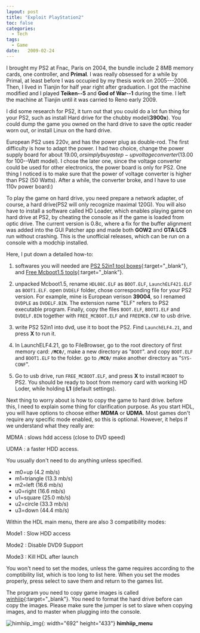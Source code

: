 ```yaml
---
layout: post
title: "Exploit PlayStation2"
toc: false
categories:
  - Tech
tags:
  - Game
date:   2009-02-24
---
```


I brought my PS2 at Fnac, Paris on 2004, the bundle include 2 8MB memory cards, 
one controller, and **Primal**. I was really obsessed for a while by Primal, at 
least before I was occupied by my thesis work on 2005---2006. Then, I lived in 
Tianjin for half year right after graduation. I got the machine modified and I 
played **Teiken--5** and **God of War--1** during the time. I left the machine at 
Tianjin until it was carried to Reno early 2009.

I did some research for PS2, it turn out that you could do a lot fun thing for 
your PS2, such as install Hard drive for the chubby model(**3900x**). You could 
dump the game you owned on the hard drive to save the optic reader worn out, or 
install Linux on the hard drive.

European PS2 uses 220v, and has the power plug as double-rod. The first 
difficulty is how to adapt the power. I had two choice, change the power supply 
board for about $19.00, or simply buy a step-up voltage converter($13.00 
for 100--Watt model). I chose the later one, since the voltage converter could 
be used for other electronics, the power board is only for PS2. One thing I 
noticed is to make sure that the power of voltage converter is higher than PS2 
(50 Watts). After a while, the converter broke, and I have to use 110v power 
board:)

To play the game on hard drive, you need prepare a network adapter, of course, 
a hard drive(PS2 will only recognize maximal 120G). You will also have to 
install a software called HD Loader, which enables playing game on hard drive 
at PS2, by cheating the console as if the game is loaded from optic drive. The 
current version is 0.8c, where a fix for the buffer alignment was added into 
the GUI Patcher app and made both **GOW2** and **GTA:LCS** run without crashing. 
This is the unofficial releases, which can be run on a console with a modchip 
installed.

Here, I put down a detailed how-to:

1. softwares you will needed are [PS2 52in1 tool boxes](https://onedrive.live.com/embed?cid=E53D6D82FAE9F70E&resid=E53D6D82FAE9F70E%21116&authkey=AFPXnYlL3JgGYiQ){:target="_blank"}, 
and [Free Mcboot1.5 tools](https://onedrive.live.com/embed?cid=E53D6D82FAE9F70E&resid=E53D6D82FAE9F70E%21115&authkey=APLAlIZG1g0GcHI){:target="_blank"}.

2. unpacked Mcboot1.5, rename `HDL08C.ELF` as `BOOT.ELF`, `LaunchELF421.ELF` as 
`BOOT1.ELF`. open `DVDELF` folder, chose corresponding file for your PS2 version. 
For example, mine is European verison **39004**, so I renamed `DVDPLE` as `DVDELF.BIN`. 
The extension name "ELF" refers to PS2 executable program. Finally, copy the files 
`BOOT.ELF`, `BOOT1.ELF` and `DVDELF.BIN` together with `FREE_MCBOOT.ELF` and 
`FREEMCB.CNF` to usb drive.

3. write PS2 52in1 into dvd, use it to boot the PS2. Find `LaunchELF4.21`, and 
press **X** to run it.

4. In LaunchELF4.21, go to FileBrowser, go to the root directory of first memory 
card: **`/MC0/`**, make a new directory as "`BOOT`". and copy `BOOT.ELF` and 
`BOOT1.ELF` to the folder. go to **`/MC0/`** make another directory as "`SYS-CONF`".

5. Go to usb drive, run `FREE_MCBOOT.ELF`, and press **X** to install `MCBOOT` 
to PS2. You should be ready to boot from memory card with working HD Loder, 
while holding **L1** (default settings). 

Next thing to worry about is how to copy the game to hard drive. before this, 
I need to explain some thing for clarification purpose. As you start HDL, you 
will have options to choose either **MDMA** or **UDMA**. Most games don't require 
any specific mode enabled, so this is optional. However, it helps if we 
understand what they really are: 

MDMA
: slows hdd access (close to DVD speed)

UDMA
: a faster HDD access. 

You usually don't need to do anything unless specified.

* m0=up (4.2 mb/s)
* m1=triangle (13.3 mb/s)
* m2=left (16.6 mb/s)
* u0=right (16.6 mb/s)
* u1=square (25.0 mb/s)
* u2=circle (33.3 mb/s)
* u3=down (44.4 mb/s)

Within the HDL main menu, there are also 3 compatibility modes:

Mode1
: Slow HDD access

Mode2
: Disable DVD9 Support

Mode3
: Kill HDL after launch

You won't need to set the modes, unless the game requires according to the 
comptibility list, which is too long to list here. When you set the modes 
properly, press select to save them and return to the games list.

The program you need to copy game images is called 
[winhiip](https://onedrive.live.com/embed?cid=E53D6D82FAE9F70E&resid=E53D6D82FAE9F70E%21114&authkey=ACAFdiy82Lovh70){:target="_blank"}. 
You need to format the hard drive before can copy the images. Please make sure 
the jumper is set to slave when copying images, and to master when plugging 
into the console.

![himhiip_img](https://bn1303files.storage.live.com/y4miR66agPnjrR2GWk3UzciKwb-HX8bw2mA0AnidWPC5WVcUO1RuRZ4TUmn-EHd9cXxYg7Gjym-aEKJSANxyhm-AtraH2oqFbdKOiNYtEBJ0H7KxwX6QltTOktMhUiwTfAEf5oFPl1eShBDY2HBhgrx3h-V_RZJsK2SihLqHrtkWfQBp79CIGtADeFCduSqakh6?width=692&height=433&cropmode=none){: width="692" height="433"}
**himhiip_menu**
